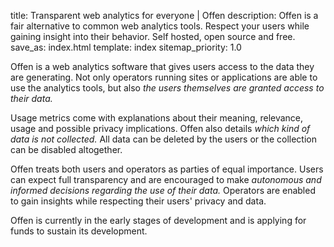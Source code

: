 title: Transparent web analytics for everyone | Offen
description: Offen is a fair alternative to common web analytics tools. Respect your users while gaining insight into their behavior. Self hosted, open source and free.
save_as: index.html
template: index
sitemap_priority: 1.0

Offen is a web analytics software that gives users access to the data they are generating. Not only operators running sites or applications are able to use the analytics tools, but also _the users themselves are granted access to their data._

Usage metrics come with explanations about their meaning, relevance, usage and possible privacy implications. Offen also details _which kind of data is not collected._ All data can be deleted by the users or the collection can be disabled altogether.

Offen treats both users and operators as parties of equal importance. Users can expect full transparency and are encouraged to make _autonomous and informed decisions regarding the use of their data._ Operators are enabled to gain insights while respecting their users' privacy and data.

Offen is currently in the early stages of development and is applying for funds to sustain its development.
